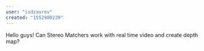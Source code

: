 ```yaml
---
user: "isdzaurov"
created: "1552980229"
---
```


Hello guys! 
Can Stereo Matchers work with real time video and create depth map? 
